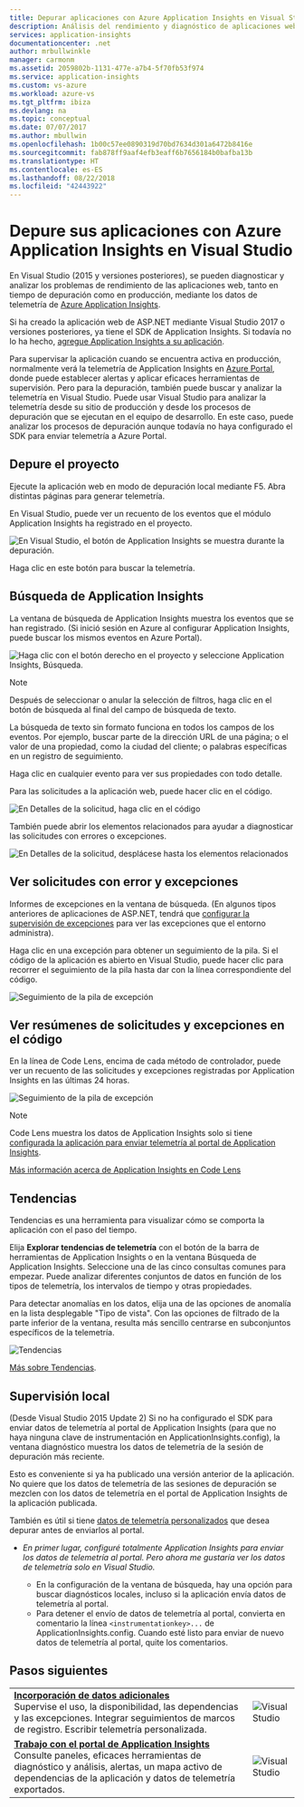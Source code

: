 ```yaml
---
title: Depurar aplicaciones con Azure Application Insights en Visual Studio | Microsoft Docs
description: Análisis del rendimiento y diagnóstico de aplicaciones web durante la depuración y en producción.
services: application-insights
documentationcenter: .net
author: mrbullwinkle
manager: carmonm
ms.assetid: 2059802b-1131-477e-a7b4-5f70fb53f974
ms.service: application-insights
ms.custom: vs-azure
ms.workload: azure-vs
ms.tgt_pltfrm: ibiza
ms.devlang: na
ms.topic: conceptual
ms.date: 07/07/2017
ms.author: mbullwin
ms.openlocfilehash: 1b00c57ee0890319d70bd7634d301a6472b8416e
ms.sourcegitcommit: fab878ff9aaf4efb3eaff6b7656184b0bafba13b
ms.translationtype: HT
ms.contentlocale: es-ES
ms.lasthandoff: 08/22/2018
ms.locfileid: "42443922"
---
```

# <a name="debug-your-applications-with-azure-application-insights-in-visual-studio"></a>Depure sus aplicaciones con Azure Application Insights en Visual Studio
En Visual Studio (2015 y versiones posteriores), se pueden diagnosticar y analizar los problemas de rendimiento de las aplicaciones web, tanto en tiempo de depuración como en producción, mediante los datos de telemetría de [Azure Application Insights](app-insights-overview.md).

Si ha creado la aplicación web de ASP.NET mediante Visual Studio 2017 o versiones posteriores, ya tiene el SDK de Application Insights. Si todavía no lo ha hecho, [agregue Application Insights a su aplicación](app-insights-asp-net.md).

Para supervisar la aplicación cuando se encuentra activa en producción, normalmente verá la telemetría de Application Insights en [Azure Portal](https://portal.azure.com), donde puede establecer alertas y aplicar eficaces herramientas de supervisión. Pero para la depuración, también puede buscar y analizar la telemetría en Visual Studio. Puede usar Visual Studio para analizar la telemetría desde su sitio de producción y desde los procesos de depuración que se ejecutan en el equipo de desarrollo. En este caso, puede analizar los procesos de depuración aunque todavía no haya configurado el SDK para enviar telemetría a Azure Portal. 

## <a name="run"></a> Depure el proyecto
Ejecute la aplicación web en modo de depuración local mediante F5. Abra distintas páginas para generar telemetría.

En Visual Studio, puede ver un recuento de los eventos que el módulo Application Insights ha registrado en el proyecto.

![En Visual Studio, el botón de Application Insights se muestra durante la depuración.](./media/app-insights-visual-studio/appinsights-09eventcount.png)

Haga clic en este botón para buscar la telemetría. 

## <a name="application-insights-search"></a>Búsqueda de Application Insights
La ventana de búsqueda de Application Insights muestra los eventos que se han registrado. (Si inició sesión en Azure al configurar Application Insights, puede buscar los mismos eventos en Azure Portal).

![Haga clic con el botón derecho en el proyecto y seleccione Application Insights, Búsqueda.](./media/app-insights-visual-studio/34.png)

> [!NOTE] 
> Después de seleccionar o anular la selección de filtros, haga clic en el botón de búsqueda al final del campo de búsqueda de texto.
>

La búsqueda de texto sin formato funciona en todos los campos de los eventos. Por ejemplo, buscar parte de la dirección URL de una página; o el valor de una propiedad, como la ciudad del cliente; o palabras específicas en un registro de seguimiento.

Haga clic en cualquier evento para ver sus propiedades con todo detalle.

Para las solicitudes a la aplicación web, puede hacer clic en el código.

![En Detalles de la solicitud, haga clic en el código](./media/app-insights-visual-studio/31.png)

También puede abrir los elementos relacionados para ayudar a diagnosticar las solicitudes con errores o excepciones.

![En Detalles de la solicitud, desplácese hasta los elementos relacionados](./media/app-insights-visual-studio/41.png)

## <a name="view-exceptions-and-failed-requests"></a>Ver solicitudes con error y excepciones
Informes de excepciones en la ventana de búsqueda. (En algunos tipos anteriores de aplicaciones de ASP.NET, tendrá que [configurar la supervisión de excepciones](app-insights-asp-net-exceptions.md) para ver las excepciones que el entorno administra).

Haga clic en una excepción para obtener un seguimiento de la pila. Si el código de la aplicación es abierto en Visual Studio, puede hacer clic para recorrer el seguimiento de la pila hasta dar con la línea correspondiente del código.

![Seguimiento de la pila de excepción](./media/app-insights-visual-studio/17.png)

## <a name="view-request-and-exception-summaries-in-the-code"></a>Ver resúmenes de solicitudes y excepciones en el código
En la línea de Code Lens, encima de cada método de controlador, puede ver un recuento de las solicitudes y excepciones registradas por Application Insights en las últimas 24 horas.

![Seguimiento de la pila de excepción](./media/app-insights-visual-studio/21.png)

> [!NOTE] 
> Code Lens muestra los datos de Application Insights solo si tiene [configurada la aplicación para enviar telemetría al portal de Application Insights](app-insights-asp-net.md).
>

[Más información acerca de Application Insights en Code Lens](app-insights-visual-studio-codelens.md)

## <a name="trends"></a>Tendencias
Tendencias es una herramienta para visualizar cómo se comporta la aplicación con el paso del tiempo. 

Elija **Explorar tendencias de telemetría** con el botón de la barra de herramientas de Application Insights o en la ventana Búsqueda de Application Insights. Seleccione una de las cinco consultas comunes para empezar. Puede analizar diferentes conjuntos de datos en función de los tipos de telemetría, los intervalos de tiempo y otras propiedades. 

Para detectar anomalías en los datos, elija una de las opciones de anomalía en la lista desplegable "Tipo de vista". Con las opciones de filtrado de la parte inferior de la ventana, resulta más sencillo centrarse en subconjuntos específicos de la telemetría.

![Tendencias](./media/app-insights-visual-studio/51.png)

[Más sobre Tendencias](app-insights-visual-studio-trends.md).

## <a name="local-monitoring"></a>Supervisión local
(Desde Visual Studio 2015 Update 2) Si no ha configurado el SDK para enviar datos de telemetría al portal de Application Insights (para que no haya ninguna clave de instrumentación en ApplicationInsights.config), la ventana diagnóstico muestra los datos de telemetría de la sesión de depuración más reciente. 

Esto es conveniente si ya ha publicado una versión anterior de la aplicación. No quiere que los datos de telemetría de las sesiones de depuración se mezclen con los datos de telemetría en el portal de Application Insights de la aplicación publicada.

También es útil si tiene [datos de telemetría personalizados](app-insights-api-custom-events-metrics.md) que desea depurar antes de enviarlos al portal.

* *En primer lugar, configuré totalmente Application Insights para enviar los datos de telemetría al portal. Pero ahora me gustaría ver los datos de telemetría solo en Visual Studio.*
  
  * En la configuración de la ventana de búsqueda, hay una opción para buscar diagnósticos locales, incluso si la aplicación envía datos de telemetría al portal.
  * Para detener el envío de datos de telemetría al portal, convierta en comentario la línea `<instrumentationkey>...` de ApplicationInsights.config. Cuando esté listo para enviar de nuevo datos de telemetría al portal, quite los comentarios.


## <a name="next-steps"></a>Pasos siguientes
|  |  |
| --- | --- |
| **[Incorporación de datos adicionales](app-insights-asp-net-more.md)**<br/>Supervise el uso, la disponibilidad, las dependencias y las excepciones. Integrar seguimientos de marcos de registro. Escribir telemetría personalizada. |![Visual Studio](./media/app-insights-visual-studio/64.png) |
| **[Trabajo con el portal de Application Insights](app-insights-dashboards.md)**<br/>Consulte paneles, eficaces herramientas de diagnóstico y análisis, alertas, un mapa activo de dependencias de la aplicación y datos de telemetría exportados. |![Visual Studio](./media/app-insights-visual-studio/62.png) |

